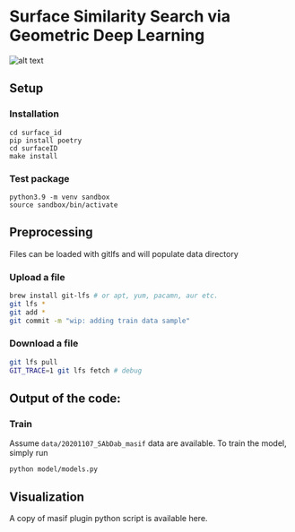 # Surface Similarity Search via Geometric Deep Learning

![alt text](https://github.com/Sanofi-GitHub/blob/main/data/toc.png?raw=true)

## Setup
### Installation 
```
cd surface_id
pip install poetry 
cd surfaceID
make install
```

### Test package

```
python3.9 -m venv sandbox
source sandbox/bin/activate
```

## Preprocessing 
Files can be loaded with gitlfs and will populate data directory

### Upload a file
```bash
brew install git-lfs # or apt, yum, pacamn, aur etc.
git lfs *
git add *
git commit -m "wip: adding train data sample"
```

### Download a file
```bash
git lfs pull
GIT_TRACE=1 git lfs fetch # debug
```

## Output of the code:


### Train
Assume `data/20201107_SAbDab_masif` data are available. To train the model, simply run 
```
python model/models.py
```

## Visualization

A copy of masif plugin python script is available here.